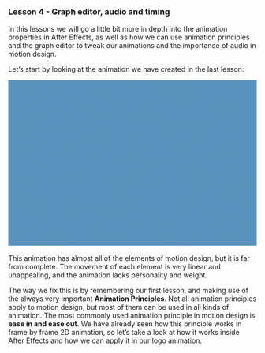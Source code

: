 ### Lesson 4 - Graph editor, audio and timing

In this lessons we will go a little bit more in depth into the animation properties in After Effects, as well as how we can use animation principles and the graph editor to tweak our animations and the importance of audio in motion design.

Let’s start by looking at the animation we have created in the last lesson:

![](/assets/unit2/burger_logo01.gif)

This animation has almost all of the elements of motion design, but it is far from complete. The movement of each element is very linear and unappealing, and the animation lacks personality and weight.

The way we fix this is by remembering our first lesson, and making use of the always very important **Animation Principles**. Not all animation principles apply to motion design, but most of them can be used in all kinds of animation. The most commonly used animation principle in motion design is **ease in and ease out**. We have already seen how this principle works in frame by frame 2D animation, so let’s take a look at how it works inside After Effects and how we can apply it in our logo animation.
